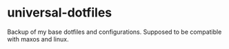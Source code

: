 # universal-dotfiles
Backup of my base dotfiles and configurations. Supposed to be compatible with maxos and linux.
